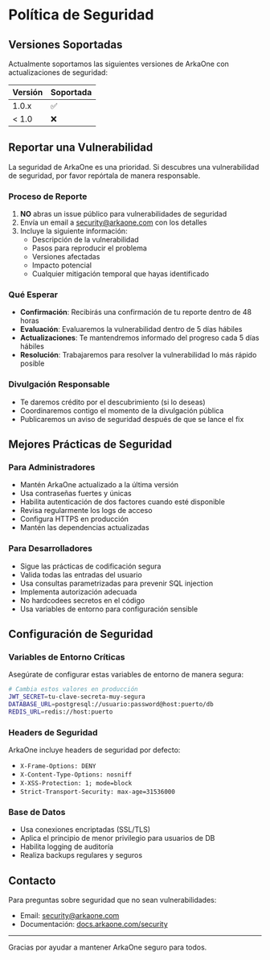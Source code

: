 # Política de Seguridad

## Versiones Soportadas

Actualmente soportamos las siguientes versiones de ArkaOne con actualizaciones de seguridad:

| Versión | Soportada          |
| ------- | ------------------ |
| 1.0.x   | :white_check_mark: |
| < 1.0   | :x:                |

## Reportar una Vulnerabilidad

La seguridad de ArkaOne es una prioridad. Si descubres una vulnerabilidad de seguridad, por favor repórtala de manera responsable.

### Proceso de Reporte

1. **NO** abras un issue público para vulnerabilidades de seguridad
2. Envía un email a security@arkaone.com con los detalles
3. Incluye la siguiente información:
   - Descripción de la vulnerabilidad
   - Pasos para reproducir el problema
   - Versiones afectadas
   - Impacto potencial
   - Cualquier mitigación temporal que hayas identificado

### Qué Esperar

- **Confirmación**: Recibirás una confirmación de tu reporte dentro de 48 horas
- **Evaluación**: Evaluaremos la vulnerabilidad dentro de 5 días hábiles
- **Actualizaciones**: Te mantendremos informado del progreso cada 5 días hábiles
- **Resolución**: Trabajaremos para resolver la vulnerabilidad lo más rápido posible

### Divulgación Responsable

- Te daremos crédito por el descubrimiento (si lo deseas)
- Coordinaremos contigo el momento de la divulgación pública
- Publicaremos un aviso de seguridad después de que se lance el fix

## Mejores Prácticas de Seguridad

### Para Administradores

- Mantén ArkaOne actualizado a la última versión
- Usa contraseñas fuertes y únicas
- Habilita autenticación de dos factores cuando esté disponible
- Revisa regularmente los logs de acceso
- Configura HTTPS en producción
- Mantén las dependencias actualizadas

### Para Desarrolladores

- Sigue las prácticas de codificación segura
- Valida todas las entradas del usuario
- Usa consultas parametrizadas para prevenir SQL injection
- Implementa autorización adecuada
- No hardcodees secretos en el código
- Usa variables de entorno para configuración sensible

## Configuración de Seguridad

### Variables de Entorno Críticas

Asegúrate de configurar estas variables de entorno de manera segura:

```bash
# Cambia estos valores en producción
JWT_SECRET=tu-clave-secreta-muy-segura
DATABASE_URL=postgresql://usuario:password@host:puerto/db
REDIS_URL=redis://host:puerto
```

### Headers de Seguridad

ArkaOne incluye headers de seguridad por defecto:

- `X-Frame-Options: DENY`
- `X-Content-Type-Options: nosniff`
- `X-XSS-Protection: 1; mode=block`
- `Strict-Transport-Security: max-age=31536000`

### Base de Datos

- Usa conexiones encriptadas (SSL/TLS)
- Aplica el principio de menor privilegio para usuarios de DB
- Habilita logging de auditoría
- Realiza backups regulares y seguros

## Contacto

Para preguntas sobre seguridad que no sean vulnerabilidades:
- Email: security@arkaone.com
- Documentación: [docs.arkaone.com/security](https://docs.arkaone.com/security)

---

Gracias por ayudar a mantener ArkaOne seguro para todos.
